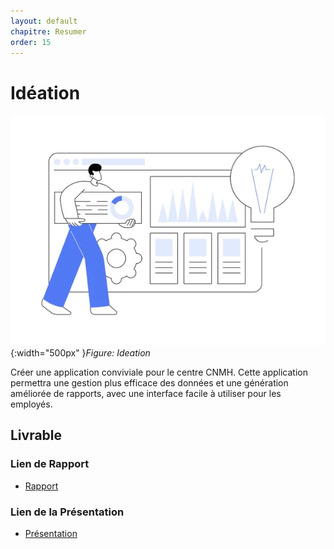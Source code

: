 ```yaml
---
layout: default
chapitre: Resumer
order: 15
---
```


# Idéation
![Exposé constructeur](../ideation/images/depositphotos_638306314-stock-illustration-innovation-management-software-abstract-concept.jpg){:width="500px" }*Figure: Ideation*

<!-- note -->

Créer une application conviviale pour le centre CNMH. Cette application permettra une gestion plus efficace des données et une génération améliorée de rapports, avec une interface facile à utiliser pour les employés.


## Livrable 

### Lien de Rapport
- [Rapport](/besoin/ideation/rapport.html)

### Lien de la Présentation
- [Présentation](/besoin/ideation/presentation.html)


<!-- new slide -->


